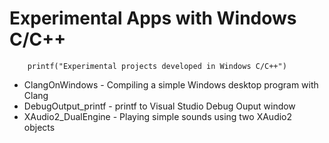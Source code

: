 Experimental Apps with Windows C/C++
==============

```
    printf("Experimental projects developed in Windows C/C++")
```

* ClangOnWindows - Compiling a simple Windows desktop program with Clang
* DebugOutput_printf - printf to Visual Studio Debug Ouput window
* XAudio2_DualEngine - Playing simple sounds using two XAudio2 objects

